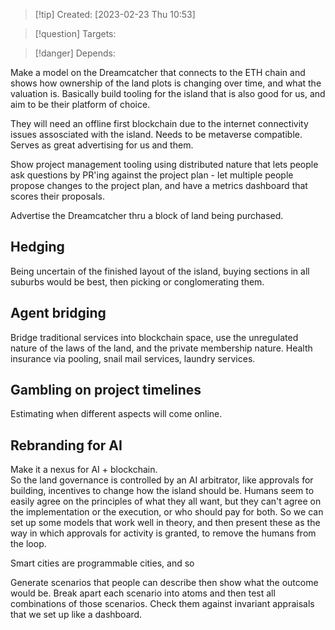 
>[!tip] Created: [2023-02-23 Thu 10:53]

>[!question] Targets: 

>[!danger] Depends: 

Make a model on the Dreamcatcher that connects to the ETH chain and shows how ownership of the land plots is changing over time, and what the valuation is.  Basically build tooling for the island that is also good for us, and aim to be their platform of choice.

They will need an offline first blockchain due to the internet connectivity issues assosciated with the island.  Needs to be metaverse compatible.  Serves as great advertising for us and them.

Show project management tooling using distributed nature that lets people ask questions by PR'ing against the project plan - let multiple people propose changes to the project plan, and have a metrics dashboard that scores their proposals.

Advertise the Dreamcatcher thru a block of land being purchased.

## Hedging
Being uncertain of the finished layout of the island, buying sections in all suburbs would be best, then picking or conglomerating them.

## Agent bridging
Bridge traditional services into blockchain space, use the unregulated nature of the laws of the land, and the private membership nature.  Health insurance via pooling, snail mail services, laundry services.

## Gambling on project timelines
Estimating when different aspects will come online.

## Rebranding for AI
Make it a nexus for AI + blockchain.  
So the land governance is controlled by an AI arbitrator, like approvals for building, incentives to change how the island should be.  Humans seem to easily agree on the principles of what they all want, but they can't agree on the implementation or the execution, or who should pay for both.  So we can set up some models that work well in theory, and then present these as the way in which approvals for activity is granted, to remove the humans from the loop.

Smart cities are programmable cities, and so 

Generate scenarios that people can describe then show what the outcome would be.
Break apart each scenario into atoms and then test all combinations of those scenarios.
Check them against invariant appraisals that we set up like a dashboard.